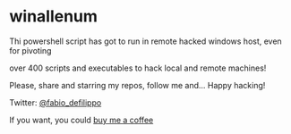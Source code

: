 # winallenum
Thi powershell script has got to run in remote hacked windows host, even for pivoting

over 400 scripts and executables to hack local and remote machines!

Please, share and starring my repos, follow me and... Happy hacking!

Twitter: <a href="https://twitter.com/fabio_defilippo">@fabio_defilippo</a>

If you want, you could <a href="https://www.paypal.com/donate?hosted_button_id=559D4CJB84KQJ">buy me a coffee</a>
